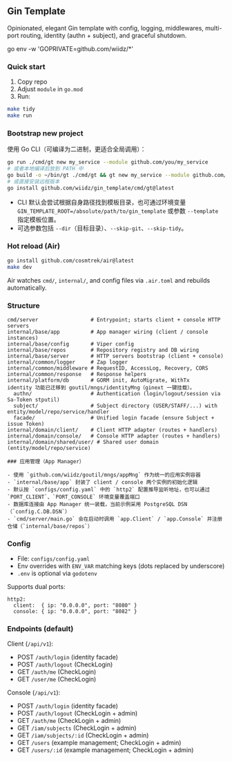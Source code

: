 ## Gin Template

Opinionated, elegant Gin template with config, logging, middlewares, multi-port routing, identity (authn + subject), and graceful shutdown.

go env -w 'GOPRIVATE=github.com/wiidz/*'

### Quick start

1. Copy repo
2. Adjust `module` in `go.mod`
3. Run:

```bash
make tidy
make run
```

### Bootstrap new project

使用 Go CLI（可编译为二进制，更适合全局调用）：

```bash
go run ./cmd/gt new my_service --module github.com/you/my_service
# 或者本地编译后放到 PATH 中
go build -o ~/bin/gt ./cmd/gt && gt new my_service --module github.com/you/my_service
# 或直接安装远程版本
go install github.com/wiidz/gin_template/cmd/gt@latest
```

- CLI 默认会尝试根据自身路径找到模板目录，也可通过环境变量 `GIN_TEMPLATE_ROOT=/absolute/path/to/gin_template` 或参数 `--template` 指定模板位置。
- 可选参数包括 `--dir`（目标目录）、`--skip-git`、`--skip-tidy`。

### Hot reload (Air)

```bash
go install github.com/cosmtrek/air@latest
make dev
```

Air watches `cmd/`, `internal/`, and config files via `.air.toml` and rebuilds automatically.

### Structure

```
cmd/server                 # Entrypoint; starts client + console HTTP servers
internal/base/app          # App manager wiring (client / console instances)
internal/base/config       # Viper config
internal/base/repos        # Repository registry and DB wiring
internal/base/server       # HTTP servers bootstrap (client + console)
internal/common/logger     # Zap logger
internal/common/middleware # RequestID, AccessLog, Recovery, CORS
internal/common/response   # Response helpers
internal/platform/db       # GORM init, AutoMigrate, WithTx
identity 功能已迁移到 goutil/mngs/identityMng（ginext 一键挂载）。
  authn/                   # Authentication (login/logout/session via Sa-Token stputil)
  subject/                 # Subject directory (USER/STAFF/...) with entity/model/repo/service/handler
  facade/                  # Unified login facade (ensure Subject + issue Token)
internal/domain/client/    # Client HTTP adapter (routes + handlers)
internal/domain/console/   # Console HTTP adapter (routes + handlers)
internal/domain/shared/user/ # Shared user domain (entity/model/repo/service)

### 应用管理（App Manager）

- 使用 `github.com/wiidz/goutil/mngs/appMng` 作为统一的应用实例容器
- `internal/base/app` 封装了 client / console 两个实例的初始化逻辑
- 默认按 `configs/config.yaml` 中的 `http2` 配置推导监听地址，也可以通过 `PORT_CLIENT`、`PORT_CONSOLE` 环境变量覆盖端口
- 数据库连接由 App Manager 统一装载，当前示例采用 PostgreSQL DSN（`config.C.DB.DSN`）
- `cmd/server/main.go` 会在启动时调用 `app.Client` / `app.Console` 并注册仓储（`internal/base/repos`）
```

### Config

- File: `configs/config.yaml`
- Env overrides with `ENV_VAR` matching keys (dots replaced by underscore)
- `.env` is optional via `godotenv`

Supports dual ports:

```
http2:
  client:  { ip: "0.0.0.0", port: "8080" }
  console: { ip: "0.0.0.0", port: "8082" }
```

### Endpoints (default)

Client (`/api/v1`):
- POST `/auth/login`               (identity facade)
- POST `/auth/logout`              (CheckLogin)
- GET  `/auth/me`                  (CheckLogin)
- GET  `/user/me`                  (CheckLogin)

Console (`/api/v1`):
- POST `/auth/login`               (identity facade)
- POST `/auth/logout`              (CheckLogin + admin)
- GET  `/auth/me`                  (CheckLogin + admin)
- GET  `/iam/subjects`             (CheckLogin + admin)
- GET  `/iam/subjects/:id`         (CheckLogin + admin)
- GET  `/users`                    (example management; CheckLogin + admin)
- GET  `/users/:id`                (example management; CheckLogin + admin)
```



